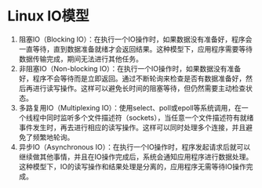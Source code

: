 # Linux IO模型
1. 阻塞IO（Blocking IO）：在执行一个IO操作时，如果数据没有准备好，程序会一直等待，直到数据准备就绪才会返回结果。这种模型下，应用程序需要等待数据传输完成，期间无法进行其他任务。
2. 非阻塞IO（Non-blocking IO）：在执行一个IO操作时，如果数据没有准备好，程序不会等待而是立即返回。通过不断轮询来检查是否有数据准备好，然后再进行读写操作。这样可以避免长时间的阻塞等待，但仍然需要主动检查状态。
3. 多路复用IO（Multiplexing IO）：使用select、poll或epoll等系统调用，在一个线程中同时监听多个文件描述符（sockets），当任意一个文件描述符有就绪事件发生时，再去进行相应的读写操作。这样可以同时处理多个连接，并且避免了频繁地轮询。
4. 异步IO（Asynchronous IO）：在执行一个IO操作时，程序发起请求后就可以继续做其他事情，并且在IO操作完成后，系统会通知应用程序进行数据处理。这种模型下，IO的读写操作和结果处理是分离的，应用程序无需等待IO操作完成。